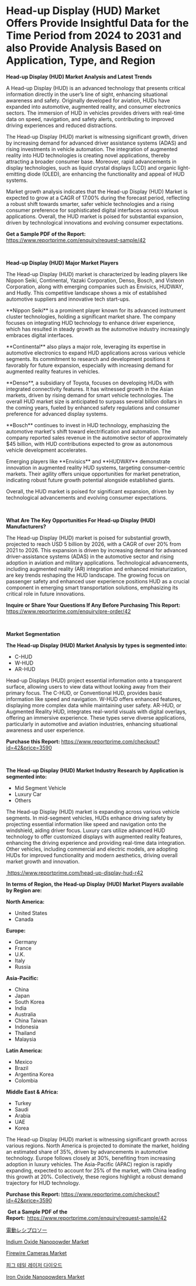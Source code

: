 <p><h1>Head-up Display (HUD) Market Offers Provide Insightful Data for the Time Period from 2024 to 2031 and also Provide Analysis Based on Application, Type, and Region</h1></p><p><strong>Head-up Display (HUD) Market Analysis and Latest Trends</strong></p>
<p><p>A Head-up Display (HUD) is an advanced technology that presents critical information directly in the user’s line of sight, enhancing situational awareness and safety. Originally developed for aviation, HUDs have expanded into automotive, augmented reality, and consumer electronics sectors. The immersion of HUD in vehicles provides drivers with real-time data on speed, navigation, and safety alerts, contributing to improved driving experiences and reduced distractions.</p><p>The Head-up Display (HUD) market is witnessing significant growth, driven by increasing demand for advanced driver assistance systems (ADAS) and rising investments in vehicle automation. The integration of augmented reality into HUD technologies is creating novel applications, thereby attracting a broader consumer base. Moreover, rapid advancements in display technologies, such as liquid crystal displays (LCD) and organic light-emitting diode (OLED), are enhancing the functionality and appeal of HUD systems. </p><p>Market growth analysis indicates that the Head-up Display (HUD) Market is expected to grow at a CAGR of 17.00% during the forecast period, reflecting a robust shift towards smarter, safer vehicle technologies and a rising consumer preference for sophisticated digital interfaces across various applications. Overall, the HUD market is poised for substantial expansion, driven by technological innovations and evolving consumer expectations.</p></p>
<p><strong>Get a Sample PDF of the Report:&nbsp;</strong> <a href="https://www.reportprime.com/enquiry/request-sample/42">https://www.reportprime.com/enquiry/request-sample/42</a></p>
<p>&nbsp;</p>
<p><strong>Head-up Display (HUD) Major Market Players</strong></p>
<p><p>The Head-up Display (HUD) market is characterized by leading players like Nippon Seiki, Continental, Yazaki Corporation, Denso, Bosch, and Visteon Corporation, along with emerging companies such as Envisics, HUDWAY, and Hudly. This competitive landscape shows a mix of established automotive suppliers and innovative tech start-ups.</p><p>**Nippon Seiki** is a prominent player known for its advanced instrument cluster technologies, holding a significant market share. The company focuses on integrating HUD technology to enhance driver experience, which has resulted in steady growth as the automotive industry increasingly embraces digital interfaces. </p><p>**Continental** also plays a major role, leveraging its expertise in automotive electronics to expand HUD applications across various vehicle segments. Its commitment to research and development positions it favorably for future expansion, especially with increasing demand for augmented reality features in vehicles.</p><p>**Denso**, a subsidiary of Toyota, focuses on developing HUDs with integrated connectivity features. It has witnessed growth in the Asian markets, driven by rising demand for smart vehicle technologies. The overall HUD market size is anticipated to surpass several billion dollars in the coming years, fueled by enhanced safety regulations and consumer preference for advanced display systems.</p><p>**Bosch** continues to invest in HUD technology, emphasizing the automotive market's shift toward electrification and automation. The company reported sales revenue in the automotive sector of approximately $45 billion, with HUD contributions expected to grow as autonomous vehicle development accelerates.</p><p>Emerging players like **Envisics** and **HUDWAY** demonstrate innovation in augmented reality HUD systems, targeting consumer-centric markets. Their agility offers unique opportunities for market penetration, indicating robust future growth potential alongside established giants. </p><p>Overall, the HUD market is poised for significant expansion, driven by technological advancements and evolving consumer expectations.</p></p>
<p>&nbsp;</p>
<p><strong>What Are The Key Opportunities For Head-up Display (HUD) Manufacturers?</strong></p>
<p><p>The Head-up Display (HUD) market is poised for substantial growth, projected to reach USD 5 billion by 2026, with a CAGR of over 20% from 2021 to 2026. This expansion is driven by increasing demand for advanced driver-assistance systems (ADAS) in the automotive sector and rising adoption in aviation and military applications. Technological advancements, including augmented reality (AR) integration and enhanced miniaturization, are key trends reshaping the HUD landscape. The growing focus on passenger safety and enhanced user experience positions HUD as a crucial component in emerging smart transportation solutions, emphasizing its critical role in future innovations.</p></p>
<p><strong>Inquire or Share Your Questions If Any Before Purchasing This Report:</strong> <a href="https://www.reportprime.com/enquiry/pre-order/42">https://www.reportprime.com/enquiry/pre-order/42</a></p>
<p>&nbsp;</p>
<p><strong>Market Segmentation</strong></p>
<p><strong>The Head-up Display (HUD) Market Analysis by types is segmented into:</strong></p>
<p><ul><li>C-HUD</li><li>W-HUD</li><li>AR-HUD</li></ul></p>
<p><p>Head-up Displays (HUD) project essential information onto a transparent surface, allowing users to view data without looking away from their primary focus. The C-HUD, or Conventional HUD, provides basic information like speed and navigation. W-HUD offers enhanced features, displaying more complex data while maintaining user safety. AR-HUD, or Augmented Reality HUD, integrates real-world visuals with digital overlays, offering an immersive experience. These types serve diverse applications, particularly in automotive and aviation industries, enhancing situational awareness and user experience.</p></p>
<p><strong>Purchase this Report:&nbsp;</strong><a href="https://www.reportprime.com/checkout?id=42&price=3590">https://www.reportprime.com/checkout?id=42&price=3590</a></p>
<p>&nbsp;</p>
<p><strong>The Head-up Display (HUD) Market Industry Research by Application is segmented into:</strong></p>
<p><ul><li>Mid Segment Vehicle</li><li>Luxury Car</li><li>Others</li></ul></p>
<p><p>The Head-up Display (HUD) market is expanding across various vehicle segments. In mid-segment vehicles, HUDs enhance driving safety by projecting essential information like speed and navigation onto the windshield, aiding driver focus. Luxury cars utilize advanced HUD technology to offer customized displays with augmented reality features, enhancing the driving experience and providing real-time data integration. Other vehicles, including commercial and electric models, are adopting HUDs for improved functionality and modern aesthetics, driving overall market growth and innovation.</p></p>
<p><a href="https://www.reportprime.com/head-up-display-hud-r42">&nbsp;https://www.reportprime.com/head-up-display-hud-r42</a></p>
<p><strong>In terms of Region, the Head-up Display (HUD) Market Players available by Region are:</strong></p>
<p>
    <p> <strong> North America: </strong>
        <ul>
            <li>United States</li>
            <li>Canada</li>
        </ul>
        </p> 
    <p> <strong> Europe: </strong>
        <ul>
            <li>Germany</li>
            <li>France</li>
            <li>U.K.</li>
            <li>Italy</li>
            <li>Russia</li>
        </ul>
        </p> 
    <p> <strong> Asia-Pacific: </strong>
        <ul>
            <li>China</li>
            <li>Japan</li>
            <li>South Korea</li>
            <li>India</li>
            <li>Australia</li>
            <li>China Taiwan</li>
            <li>Indonesia</li>
            <li>Thailand</li>
            <li>Malaysia</li>
        </ul>
        </p> 
    <p> <strong> Latin America: </strong>
        <ul>
            <li>Mexico</li>
            <li>Brazil</li>
            <li>Argentina Korea</li>
            <li>Colombia</li>
        </ul>
        </p> 
    <p> <strong> Middle East & Africa: </strong>
        <ul>
            <li>Turkey</li>
            <li>Saudi</li>
            <li>Arabia</li>
            <li>UAE</li>
            <li>Korea</li>
        </ul>
    </p>
    </p>
<p><p>The Head-up Display (HUD) market is witnessing significant growth across various regions. North America is projected to dominate the market, holding an estimated share of 35%, driven by advancements in automotive technology. Europe follows closely at 30%, benefiting from increasing adoption in luxury vehicles. The Asia-Pacific (APAC) region is rapidly expanding, expected to account for 25% of the market, with China leading this growth at 20%. Collectively, these regions highlight a robust demand trajectory for HUD technology.</p></p>
<p><strong>Purchase this Report: </strong><a href="https://www.reportprime.com/checkout?id=42&price=3590">https://www.reportprime.com/checkout?id=42&price=3590</a></p>
<p>&nbsp;<strong>Get a Sample PDF of the Report:&nbsp;&nbsp;</strong><a href="https://www.reportprime.com/enquiry/request-sample/42">https://www.reportprime.com/enquiry/request-sample/42</a></p>
<p><strong></strong></p>
<p><p><a href="https://medium.com/@maudabbott7/%E8%A3%BD%E5%93%81%E3%82%BF%E3%82%A4%E3%83%97-%E3%82%A2%E3%83%97%E3%83%AA%E3%82%B1%E3%83%BC%E3%82%B7%E3%83%A7%E3%83%B3-%E5%9C%B0%E5%9F%9F-%E4%BC%81%E6%A5%AD%E3%81%AB%E3%82%88%E3%82%8B%E3%82%B0%E3%83%AD%E3%83%BC%E3%83%90%E3%83%AB%E9%9B%BB%E5%8B%95%E5%BE%80%E5%BE%A9%E3%82%BD%E3%83%BC%E5%B8%82%E5%A0%B4-%E6%A5%AD%E7%95%8C%E3%82%BB%E3%82%B0%E3%83%A1%E3%83%B3%E3%83%88%E5%B1%95%E6%9C%9B-%E5%B8%82%E5%A0%B4%E8%A9%95%E4%BE%A1-%E7%AB%B6%E4%BA%89%E3%82%B7%E3%83%8A%E3%83%AA%E3%82%AA-%E3%83%88%E3%83%AC%E3%83%B3%E3%83%89-%E3%81%8A%E3%82%88%E3%81%B3%E4%BA%88%E6%B8%AC-2024%E5%B9%B4-2031%E5%B9%B4-eeb21fbfb6c9">電動レシプロソー</a></p><p><a href="https://issuu.com/reportprime-2/docs/indium-oxide-nanopowder-market-size_79e47cabe5379e">Indium Oxide Nanopowder Market</a></p><p><a href="https://medium.com/@marilynfhghoster53/firewire-cameras-market-analysis-report-global-insights-by-region-type-photo-cameras-video-de42e6c381d4">Firewire Cameras Market</a></p><p><a href="https://medium.com/@deangaylotyrd8909867/%ED%8C%8D%ED%85%8C%EC%9D%BC-%EB%A0%88%EC%9D%B4%EC%A0%80-%EB%8B%A4%EC%9D%B4%EC%98%A4%EB%93%9C%EC%97%90-%EB%8C%80%ED%95%9C-%EA%B8%80%EB%A1%9C%EB%B2%8C-%EA%B4%80%EC%A0%90-%EC%8B%9C%EC%9E%A5-%EB%8F%99%ED%96%A5-%EA%B3%BC%EC%A0%9C-%EB%B0%8F-%EC%A0%84%EB%A7%9D-2024-2031-f51e97ca963a">피그 테일 레이저 다이오드</a></p><p><a href="https://issuu.com/reportprime-2/docs/iron-oxide-nanopowders-market-size-_148994698eb385">Iron Oxide Nanopowders Market</a></p></p>